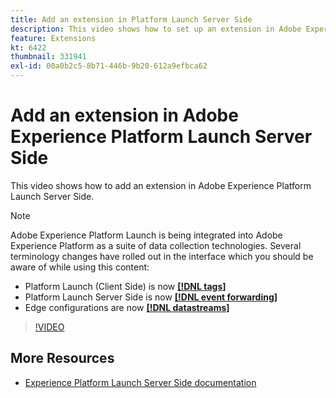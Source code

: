 ```yaml
---
title: Add an extension in Platform Launch Server Side
description: This video shows how to set up an extension in Adobe Experience Platform Launch Server Side. 
feature: Extensions
kt: 6422
thumbnail: 331941
exl-id: 00a0b2c5-8b71-446b-9b20-612a9efbca62
---
```

# Add an extension in Adobe Experience Platform Launch Server Side

This video shows how to add an extension in Adobe Experience Platform Launch Server Side. 

>[!NOTE]
>
>Adobe Experience Platform Launch is being integrated into Adobe Experience Platform as a suite of data collection technologies. Several terminology changes have rolled out in the interface which you should be aware of while using this content:
> * Platform Launch (Client Side) is now **[[!DNL tags]](https://experienceleague.adobe.com/docs/launch/using/home.html)** 
> * Platform Launch Server Side is now **[[!DNL event forwarding]](https://experienceleague.adobe.com/docs/launch/using/server-side-info/server-side-overview.html)** 
> * Edge configurations  are now **[[!DNL datastreams]](https://experienceleague.adobe.com/docs/experience-platform/edge/fundamentals/datastreams.html)**

>[!VIDEO](https://video.tv.adobe.com/v/331941?quality=12&learn=on)

## More Resources

* [Experience Platform Launch Server Side documentation](https://experienceleague.adobe.com/docs/launch/using/server-side-info/server-side-overview.html)

